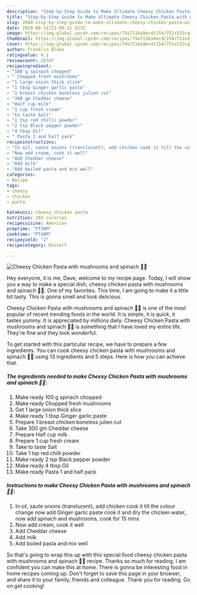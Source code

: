 ```yaml
---
description: "Step-by-Step Guide to Make Ultimate Cheesy Chicken Pasta with mushrooms and spinach 💜🔥"
title: "Step-by-Step Guide to Make Ultimate Cheesy Chicken Pasta with mushrooms and spinach 💜🔥"
slug: 3940-step-by-step-guide-to-make-ultimate-cheesy-chicken-pasta-with-mushrooms-and-spinach
date: 2020-08-31T21:09:21.923Z
image: https://img-global.cpcdn.com/recipes/79a7116a9ecdc154/751x532cq70/cheesy-chicken-pasta-with-mushrooms-and-spinach-💜🔥-recipe-main-photo.jpg
thumbnail: https://img-global.cpcdn.com/recipes/79a7116a9ecdc154/751x532cq70/cheesy-chicken-pasta-with-mushrooms-and-spinach-💜🔥-recipe-main-photo.jpg
cover: https://img-global.cpcdn.com/recipes/79a7116a9ecdc154/751x532cq70/cheesy-chicken-pasta-with-mushrooms-and-spinach-💜🔥-recipe-main-photo.jpg
author: Franklin Blake
ratingvalue: 4.1
reviewcount: 16347
recipeingredient:
- "100 g spinach chopped"
- " Chopped fresh mushrooms"
- "1 large onion thick slice"
- "1 tbsp Ginger garlic paste"
- "1 breast chicken boneless julien cut"
- "300 gm Cheddar cheese"
- "Half cup milk"
- "1 cup fresh cream"
- "to taste Salt"
- "1 tsp red chilli powder"
- "2 tsp Black pepper powder"
- "4 tbsp Oil"
- " Pasta 1 and half pack"
recipeinstructions:
- "In oil, saute onions (translucent), add chicken cook it till the colour change now add Ginger garlic paste cook it and dry the chicken water, now add spinach and mushrooms, cook for 15 mins"
- "Now add cream, cook it well"
- "Add Cheddar cheese"
- "Add milk"
- "Add boiled pasta and mix well"
categories:
- Recipe
tags:
- cheesy
- chicken
- pasta

katakunci: cheesy chicken pasta 
nutrition: 283 calories
recipecuisine: American
preptime: "PT36M"
cooktime: "PT48M"
recipeyield: "2"
recipecategory: Dessert

---
```



![Cheesy Chicken Pasta with mushrooms and spinach 💜🔥](https://img-global.cpcdn.com/recipes/79a7116a9ecdc154/751x532cq70/cheesy-chicken-pasta-with-mushrooms-and-spinach-💜🔥-recipe-main-photo.jpg)

Hey everyone, it is me, Dave, welcome to my recipe page. Today, I will show you a way to make a special dish, cheesy chicken pasta with mushrooms and spinach 💜🔥. One of my favorites. This time, I am going to make it a little bit tasty. This is gonna smell and look delicious.



Cheesy Chicken Pasta with mushrooms and spinach 💜🔥 is one of the most popular of recent trending foods in the world. It is simple, it is quick, it tastes yummy. It is appreciated by millions daily. Cheesy Chicken Pasta with mushrooms and spinach 💜🔥 is something that I have loved my entire life. They're fine and they look wonderful.


To get started with this particular recipe, we have to prepare a few ingredients. You can cook cheesy chicken pasta with mushrooms and spinach 💜🔥 using 13 ingredients and 5 steps. Here is how you can achieve that.

<!--inarticleads1-->

##### The ingredients needed to make Cheesy Chicken Pasta with mushrooms and spinach 💜🔥:

1. Make ready 100 g spinach chopped
1. Make ready  Chopped fresh mushrooms
1. Get 1 large onion thick slice
1. Make ready 1 tbsp Ginger garlic paste
1. Prepare 1 breast chicken boneless julien cut
1. Take 300 gm Cheddar cheese
1. Prepare Half cup milk
1. Prepare 1 cup fresh cream
1. Take to taste Salt
1. Take 1 tsp red chilli powder
1. Make ready 2 tsp Black pepper powder
1. Make ready 4 tbsp Oil
1. Make ready  Pasta 1 and half pack




<!--inarticleads2-->

##### Instructions to make Cheesy Chicken Pasta with mushrooms and spinach 💜🔥:

1. In oil, saute onions (translucent), add chicken cook it till the colour change now add Ginger garlic paste cook it and dry the chicken water, now add spinach and mushrooms, cook for 15 mins
1. Now add cream, cook it well
1. Add Cheddar cheese
1. Add milk
1. Add boiled pasta and mix well




So that's going to wrap this up with this special food cheesy chicken pasta with mushrooms and spinach 💜🔥 recipe. Thanks so much for reading. I am confident you can make this at home. There is gonna be interesting food in home recipes coming up. Don't forget to save this page in your browser, and share it to your family, friends and colleague. Thank you for reading. Go on get cooking!
